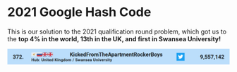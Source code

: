 # 2021 Google Hash Code
This is our solution to the 2021 qualification round problem, which got us to the **top 4% in the world, 13th in the UK, and first in Swansea University!**

![Worldwide Score](worldwide.png)
